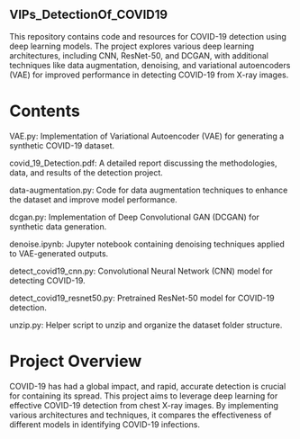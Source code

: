 ## VIPs_DetectionOf_COVID19

This repository contains code and resources for COVID-19 detection using deep learning models. The project explores various deep learning architectures, including CNN, ResNet-50, and DCGAN, with additional techniques like data augmentation, denoising, and variational autoencoders (VAE) for improved performance in detecting COVID-19 from X-ray images.

# Contents
VAE.py: Implementation of Variational Autoencoder (VAE) for generating a synthetic COVID-19 dataset.

covid_19_Detection.pdf: A detailed report discussing the methodologies, data, and results of the detection project.

data-augmentation.py: Code for data augmentation techniques to enhance the dataset and improve model performance.

dcgan.py: Implementation of Deep Convolutional GAN (DCGAN) for synthetic data generation.

denoise.ipynb: Jupyter notebook containing denoising techniques applied to VAE-generated outputs.

detect_covid19_cnn.py: Convolutional Neural Network (CNN) model for detecting COVID-19.

detect_covid19_resnet50.py: Pretrained ResNet-50 model for COVID-19 detection.

unzip.py: Helper script to unzip and organize the dataset folder structure.

# Project Overview
COVID-19 has had a global impact, and rapid, accurate detection is crucial for containing its spread. This project aims to leverage deep learning for effective COVID-19 detection from chest X-ray images. By implementing various architectures and techniques, it compares the effectiveness of different models in identifying COVID-19 infections.
